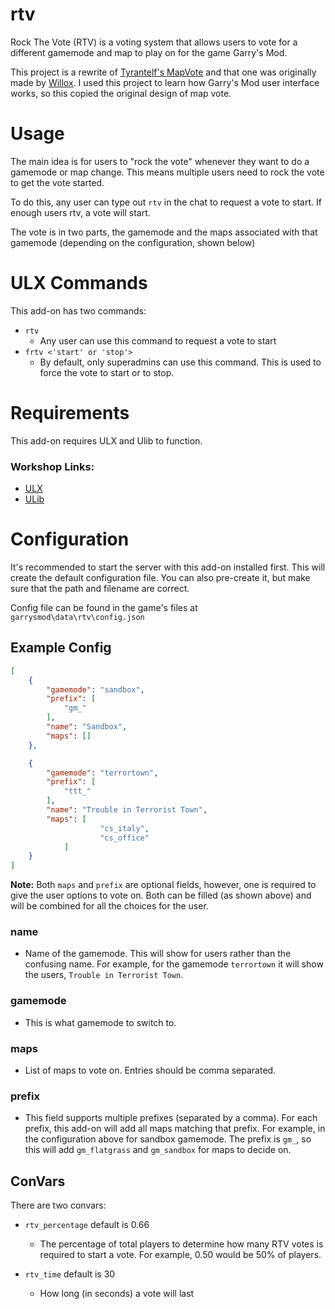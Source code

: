 # rtv

Rock The Vote (RTV) is a voting system that allows users to vote for a different gamemode and map to play on for the game Garry's Mod.

This project is a rewrite of [Tyrantelf's MapVote](https://github.com/tyrantelf/gmod-mapvote) and that one was originally made by [Willox](https://github.com/willox/gmod-mapvote). I used this project to learn how Garry's Mod user interface works, so this copied the original design of map vote.


# Usage

The main idea is for users to "rock the vote" whenever they want to do a gamemode or map change. This means multiple users need to rock the vote to get the vote started.

To do this, any user can type out `rtv` in the chat to request a vote to start. If enough users rtv, a vote will start.

The vote is in two parts, the gamemode and the maps associated with that gamemode (depending on the configuration, shown below)

# ULX Commands

This add-on has two commands:

- `rtv`
	- Any user can use this command to request a vote to start
- `frtv <'start' or 'stop'>`
	- By default, only superadmins can use this command. This is used to force the vote to start or to stop.

# Requirements

This add-on requires ULX and Ulib to function.

### Workshop Links:

- [ULX](https://steamcommunity.com/sharedfiles/filedetails/?id=557962280)
- [ULib](https://steamcommunity.com/workshop/filedetails/?id=557962238)

# Configuration

It's recommended to start the server with this add-on installed first. This will create the default configuration file. You can also pre-create it, but make sure that the path and filename are correct.

Config file can be found in the game's files at `garrysmod\data\rtv\config.json`

## Example Config

```json
[
	{
		"gamemode": "sandbox",
		"prefix": [
			"gm_"
		],
		"name": "Sandbox",
		"maps": []
	},

	{
		"gamemode": "terrortown",
		"prefix": [
			"ttt_"
		],
		"name": "Trouble in Terrorist Town",
		"maps": [
            		"cs_italy",
            		"cs_office"
        	]
	}
]
```

**Note:** Both `maps` and `prefix` are optional fields, however, one is required to give the user options to vote on. Both can be filled (as shown above) and will be combined for all the choices for the user.

### name

- Name of the gamemode. This will show for users rather than the confusing name. For example, for the gamemode `terrortown` it will show the users, `Trouble in Terrorist Town`.

### gamemode

- This is what gamemode to switch to.

### maps

- List of maps to vote on. Entries should be comma separated.

### prefix

- This field supports multiple prefixes (separated by a comma). For each prefix, this add-on will add all maps matching that prefix. For example, in the configuration above for sandbox gamemode. The prefix is `gm_`, so this will add `gm_flatgrass` and `gm_sandbox` for maps to decide on.


## ConVars

There are two convars:

- `rtv_percentage` default is 0.66
	- The percentage of total players to determine how many RTV votes is required to start a vote. For example, 0.50 would be 50% of players.

- `rtv_time` default is 30
	- How long (in seconds) a vote will last
